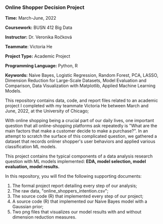 ### Online Shopper Decision Project
**Time:** March-June, 2022 

**Coursework:** BUSN 412 Big Data 

**Instructor:** Dr. Veronika Ročková

**Teammate**: Victoria He

**Project Type:** Academic Project 

**Programming Language:** Python, R 

**Keywords:** Naive Bayes, Logistic Regression, Random Forest, PCA, LASSO, Dimension Reduction for Large-Scale Datasets, 
Model Evaluation and Comparison, Data Visualization with Matplotlib, Applied Machine Learning Models. 

This repository contains data, code, and report files related to an academic project I completed with my teammate Victoria He 
between March and June, 2022, at the University of Chicago; 

With online shopping being a crucial part of our daily lives, one important question that all online-shopping platforms ask repeatedly is 
"What are the main factors that make a customer decide to make a purchase?". In an attempt to scratch the surface of this complicated question, 
we gathered a dataset that records onliner shopper's user behaviors and applied various classification ML models. 

This project contains the typical components of a data analysis research question with ML models implemented: **EDA, model selection, model evaluation, model results.**

In this repository, you will find the following supporting documents: 
1. The formal project report detailing every step of our analysis;
2. The raw data, "online_shoppers_intention.csv";
3. The source code (R) that implemented every step of our project;
4. A source code (R) that implemented our Naive Bayes model with a Gaussian prior;
5. Two png files that visualizes our model results with and without dimension reduction measures. 
